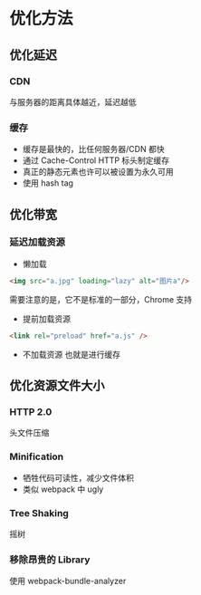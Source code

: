 # 优化方法

## 优化延迟
### CDN
与服务器的距离具体越近，延迟越低


### 缓存
* 缓存是最快的，比任何服务器/CDN 都快
* 通过 Cache-Control HTTP 标头制定缓存
* 真正的静态元素也许可以被设置为永久可用
* 使用 hash tag


## 优化带宽

### 延迟加载资源
* 懒加载
```html
<img src="a.jpg" loading="lazy" alt="图片a"/>
```
需要注意的是，它不是标准的一部分，Chrome 支持

* 提前加载资源
```html
<link rel="preload" href="a.js" />
```
* 不加载资源
也就是进行缓存


## 优化资源文件大小
### HTTP 2.0
头文件压缩

### Minification
* 牺牲代码可读性，减少文件体积
* 类似 webpack 中 ugly


### Tree Shaking
摇树

### 移除昂贵的 Library
使用 webpack-bundle-analyzer



